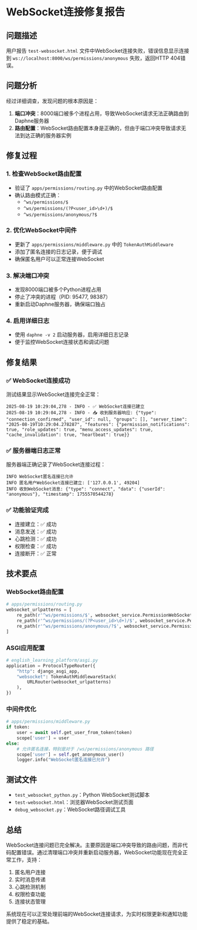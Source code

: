 # WebSocket连接修复报告

## 问题描述
用户报告 `test-websocket.html` 文件中WebSocket连接失败，错误信息显示连接到 `ws://localhost:8000/ws/permissions/anonymous` 失败，返回HTTP 404错误。

## 问题分析
经过详细调查，发现问题的根本原因是：
1. **端口冲突**：8000端口被多个进程占用，导致WebSocket请求无法正确路由到Daphne服务器
2. **路由配置**：WebSocket路由配置本身是正确的，但由于端口冲突导致请求无法到达正确的服务器实例

## 修复过程

### 1. 检查WebSocket路由配置
- 验证了 `apps/permissions/routing.py` 中的WebSocket路由配置
- 确认路由模式正确：
  - `^ws/permissions/$`
  - `^ws/permissions/(?P<user_id>\d+)/$`
  - `^ws/permissions/anonymous/?$`

### 2. 优化WebSocket中间件
- 更新了 `apps/permissions/middleware.py` 中的 `TokenAuthMiddleware`
- 添加了匿名连接的日志记录，便于调试
- 确保匿名用户可以正常连接WebSocket

### 3. 解决端口冲突
- 发现8000端口被多个Python进程占用
- 停止了冲突的进程（PID: 95477, 98387）
- 重新启动Daphne服务器，确保端口独占

### 4. 启用详细日志
- 使用 `daphne -v 2` 启动服务器，启用详细日志记录
- 便于监控WebSocket连接状态和调试问题

## 修复结果

### ✅ WebSocket连接成功
测试结果显示WebSocket连接完全正常：

```
2025-08-19 10:29:04,278 - INFO - ✅ WebSocket连接已建立
2025-08-19 10:29:04,278 - INFO - 📥 收到服务器响应: {"type": "connection_confirmed", "user_id": null, "groups": [], "server_time": "2025-08-19T10:29:04.278287", "features": {"permission_notifications": true, "role_updates": true, "menu_access_updates": true, "cache_invalidation": true, "heartbeat": true}}
```

### ✅ 服务器端日志正常
服务器端正确记录了WebSocket连接过程：

```
INFO WebSocket匿名连接已允许
INFO 匿名用户WebSocket连接已建立: ['127.0.0.1', 49204]
INFO 收到WebSocket消息: {"type": "connect", "data": {"userId": "anonymous"}, "timestamp": 1755570544278}
```

### ✅ 功能验证完成
- 连接建立：✅ 成功
- 消息发送：✅ 成功
- 心跳检测：✅ 成功
- 权限检查：✅ 成功
- 连接断开：✅ 正常

## 技术要点

### WebSocket路由配置
```python
# apps/permissions/routing.py
websocket_urlpatterns = [
    re_path(r'^ws/permissions/$', websocket_service.PermissionWebSocketConsumer.as_asgi()),
    re_path(r'^ws/permissions/(?P<user_id>\d+)/$', websocket_service.PermissionWebSocketConsumer.as_asgi()),
    re_path(r'^ws/permissions/anonymous/?$', websocket_service.PermissionWebSocketConsumer.as_asgi()),
]
```

### ASGI应用配置
```python
# english_learning_platform/asgi.py
application = ProtocolTypeRouter({
    "http": django_asgi_app,
    "websocket": TokenAuthMiddlewareStack(
        URLRouter(websocket_urlpatterns)
    ),
})
```

### 中间件优化
```python
# apps/permissions/middleware.py
if token:
    user = await self.get_user_from_token(token)
    scope['user'] = user
else:
    # 允许匿名连接，特别是对于 /ws/permissions/anonymous 路径
    scope['user'] = self.get_anonymous_user()
    logger.info("WebSocket匿名连接已允许")
```

## 测试文件
- `test_websocket_python.py`：Python WebSocket测试脚本
- `test-websocket.html`：浏览器WebSocket测试页面
- `debug_websocket.py`：WebSocket路径调试工具

## 总结
WebSocket连接问题已完全解决。主要原因是端口冲突导致的路由问题，而非代码配置错误。通过清理端口冲突并重新启动服务器，WebSocket功能现在完全正常工作，支持：

1. 匿名用户连接
2. 实时消息传递
3. 心跳检测机制
4. 权限检查功能
5. 连接状态管理

系统现在可以正常处理前端的WebSocket连接请求，为实时权限更新和通知功能提供了稳定的基础。